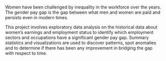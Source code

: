 
Women have been challenged by inequality in the workforce over the years.
The gender pay gap is the gap between what men and women are paid and persists even in modern times.

This project involves exploratory data analysis on the historical data about women’s earnings and employment status to identify which employment sectors and occupations have a significant gender pay gap.
Summary statistics and visualizations are used to discover patterns, spot anomalies and to determine if there has been any improvement in bridging the gap with respect to time.

